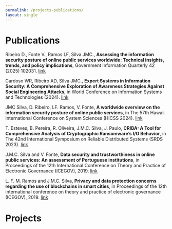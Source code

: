 ```yaml
---
permalink: /projects-publications/
layout: single
---
```


# Publications 

Ribeiro D., Fonte V., Ramos LF, Silva JMC., **Assessing the information security posture of online public services worldwide: Technical insights, trends, and policy implications**, Government Information Quarterly 42 (2025) 102031. [link](https://doi.org/10.1016/j.giq.2025.102031)

Cardoso WR, Ribeiro AD, Silva JMC., **Expert Systems in Information Security: A Comprehensive Exploration of Awareness Strategies Against Social Engineering Attacks**, in World Conference on Information Systems and Technologies (2024). [link](https://link.springer.com/chapter/10.1007/978-3-031-60218-4_4)

JMC Silva, D. Ribeiro, LF. Ramos, V. Fonte, **A worldwide overview on the information security posture of online public services**, in The 57th Hawaii International Conference on System Sciences (HICSS 2024). [link](https://hdl.handle.net/10125/106615)

T. Esteves, B. Pereira, R. Oliveira, J.M.C. Silva, J. Paulo, **CRIBA: A Tool for Comprehensive Analysis of Cryptographic Ransomware’s I/O Behavior**, in The 42nd International Symposium on Reliable Distributed Systems (SRDS 2023). [link](https://doi.ieeecomputersociety.org/10.1109/SRDS60354.2023.00015)

J.M.C. Silva and V. Fonte, **Data security and trustworthiness in online public services: An assessment of Portuguese institutions**, in Proceedings of the 12th International Conference on Theory and Practice of Electronic Governance (ICEGOV), 2019. [link](https://doi.org/10.1145/3326365.3326411)

L. F. M. Ramos and J.M.C. Silva, **Privacy and data protection concerns regarding the use of blockchains in smart cities**, in Proceedings of the 12th international conference on theory and practice of electronic governance (ICEGOV), 2019. [link](https://doi.org/10.1145/3326365.3326410)

# Projects